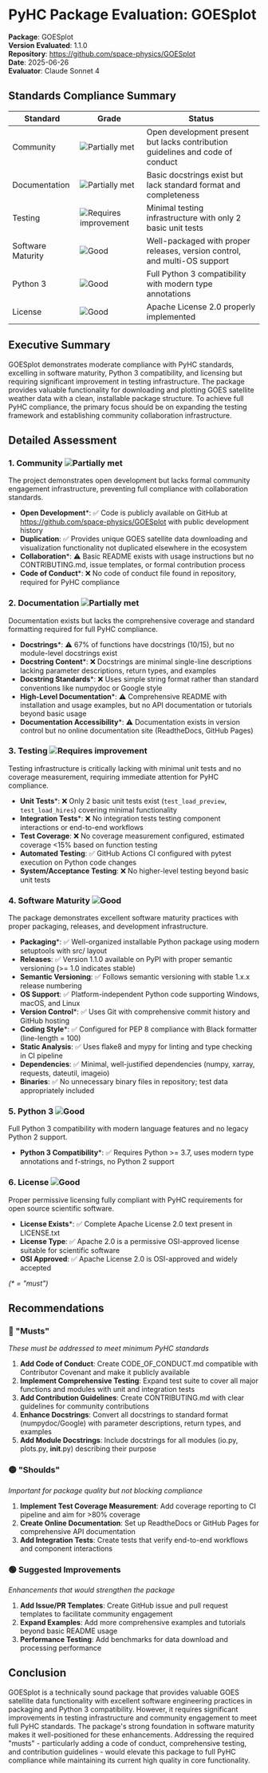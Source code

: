 # PyHC Package Evaluation: GOESplot

**Package**: GOESplot  
**Version Evaluated**: 1.1.0  
**Repository**: https://github.com/space-physics/GOESplot  
**Date**: 2025-06-26  
**Evaluator**: Claude Sonnet 4  

## Standards Compliance Summary

| Standard | Grade | Status |
|----------|-------|--------|
| Community | ![Partially met](https://img.shields.io/badge/Partially%20met-orange.svg) | Open development present but lacks contribution guidelines and code of conduct |
| Documentation | ![Partially met](https://img.shields.io/badge/Partially%20met-orange.svg) | Basic docstrings exist but lack standard format and completeness |
| Testing | ![Requires improvement](https://img.shields.io/badge/Requires%20improvement-red.svg) | Minimal testing infrastructure with only 2 basic unit tests |
| Software Maturity | ![Good](https://img.shields.io/badge/Good-brightgreen.svg) | Well-packaged with proper releases, version control, and multi-OS support |
| Python 3 | ![Good](https://img.shields.io/badge/Good-brightgreen.svg) | Full Python 3 compatibility with modern type annotations |
| License | ![Good](https://img.shields.io/badge/Good-brightgreen.svg) | Apache License 2.0 properly implemented |

## Executive Summary

GOESplot demonstrates moderate compliance with PyHC standards, excelling in software maturity, Python 3 compatibility, and licensing but requiring significant improvement in testing infrastructure. The package provides valuable functionality for downloading and plotting GOES satellite weather data with a clean, installable package structure. To achieve full PyHC compliance, the primary focus should be on expanding the testing framework and establishing community collaboration infrastructure.

## Detailed Assessment

### 1. Community ![Partially met](https://img.shields.io/badge/Partially%20met-orange.svg)

The project demonstrates open development but lacks formal community engagement infrastructure, preventing full compliance with collaboration standards.

- **Open Development**\*: ✅ Code is publicly available on GitHub at https://github.com/space-physics/GOESplot with public development history
- **Duplication**: ✅ Provides unique GOES satellite data downloading and visualization functionality not duplicated elsewhere in the ecosystem
- **Collaboration**\*: ⚠️ Basic README exists with usage instructions but no CONTRIBUTING.md, issue templates, or formal contribution process
- **Code of Conduct**\*: ❌ No code of conduct file found in repository, required for PyHC compliance

### 2. Documentation ![Partially met](https://img.shields.io/badge/Partially%20met-orange.svg)

Documentation exists but lacks the comprehensive coverage and standard formatting required for full PyHC compliance.

- **Docstrings**\*: ⚠️ 67% of functions have docstrings (10/15), but no module-level docstrings exist
- **Docstring Content**\*: ❌ Docstrings are minimal single-line descriptions lacking parameter descriptions, return types, and examples
- **Docstring Standards**\*: ❌ Uses simple string format rather than standard conventions like numpydoc or Google style
- **High-Level Documentation**\*: ⚠️ Comprehensive README with installation and usage examples, but no API documentation or tutorials beyond basic usage
- **Documentation Accessibility**\*: ⚠️ Documentation exists in version control but no online documentation site (ReadtheDocs, GitHub Pages)

### 3. Testing ![Requires improvement](https://img.shields.io/badge/Requires%20improvement-red.svg)

Testing infrastructure is critically lacking with minimal unit tests and no coverage measurement, requiring immediate attention for PyHC compliance.

- **Unit Tests**\*: ❌ Only 2 basic unit tests exist (`test_load_preview`, `test_load_hires`) covering minimal functionality
- **Integration Tests**\*: ❌ No integration tests testing component interactions or end-to-end workflows
- **Test Coverage**: ❌ No coverage measurement configured, estimated coverage <15% based on function testing
- **Automated Testing**: ✅ GitHub Actions CI configured with pytest execution on Python code changes
- **System/Acceptance Testing**: ❌ No higher-level testing beyond basic unit tests

### 4. Software Maturity ![Good](https://img.shields.io/badge/Good-brightgreen.svg)

The package demonstrates excellent software maturity practices with proper packaging, releases, and development infrastructure.

- **Packaging**\*: ✅ Well-organized installable Python package using modern setuptools with src/ layout
- **Releases**: ✅ Version 1.1.0 available on PyPI with proper semantic versioning (>= 1.0 indicates stable)
- **Semantic Versioning**: ✅ Follows semantic versioning with stable 1.x.x release numbering
- **OS Support**: ✅ Platform-independent Python code supporting Windows, macOS, and Linux
- **Version Control**\*: ✅ Uses Git with comprehensive commit history and GitHub hosting
- **Coding Style**\*: ✅ Configured for PEP 8 compliance with Black formatter (line-length = 100)
- **Static Analysis**: ✅ Uses flake8 and mypy for linting and type checking in CI pipeline
- **Dependencies**: ✅ Minimal, well-justified dependencies (numpy, xarray, requests, dateutil, imageio)
- **Binaries**: ✅ No unnecessary binary files in repository; test data appropriately included

### 5. Python 3 ![Good](https://img.shields.io/badge/Good-brightgreen.svg)

Full Python 3 compatibility with modern language features and no legacy Python 2 support.

- **Python 3 Compatibility**\*: ✅ Requires Python >= 3.7, uses modern type annotations and f-strings, no Python 2 support

### 6. License ![Good](https://img.shields.io/badge/Good-brightgreen.svg)

Proper permissive licensing fully compliant with PyHC requirements for open source scientific software.

- **License Exists**\*: ✅ Complete Apache License 2.0 text present in LICENSE.txt
- **License Type**: ✅ Apache 2.0 is a permissive OSI-approved license suitable for scientific software
- **OSI Approved**: ✅ Apache License 2.0 is OSI-approved and widely accepted

*(\* = "must")*

## Recommendations

### 🔴 "Musts"
*These must be addressed to meet minimum PyHC standards*

1. **Add Code of Conduct**: Create CODE_OF_CONDUCT.md compatible with Contributor Covenant and make it publicly available
2. **Implement Comprehensive Testing**: Expand test suite to cover all major functions and modules with unit and integration tests
3. **Add Contribution Guidelines**: Create CONTRIBUTING.md with clear guidelines for community contributions
4. **Enhance Docstrings**: Convert all docstrings to standard format (numpydoc/Google) with parameter descriptions, return types, and examples
5. **Add Module Docstrings**: Include docstrings for all modules (io.py, plots.py, __init__.py) describing their purpose

### 🟡 "Shoulds"
*Important for package quality but not blocking compliance*

1. **Implement Test Coverage Measurement**: Add coverage reporting to CI pipeline and aim for >80% coverage
2. **Create Online Documentation**: Set up ReadtheDocs or GitHub Pages for comprehensive API documentation
3. **Add Integration Tests**: Create tests that verify end-to-end workflows and component interactions

### 🟢 Suggested Improvements
*Enhancements that would strengthen the package*

1. **Add Issue/PR Templates**: Create GitHub issue and pull request templates to facilitate community engagement
2. **Expand Examples**: Add more comprehensive examples and tutorials beyond basic README usage
3. **Performance Testing**: Add benchmarks for data download and processing performance

## Conclusion

GOESplot is a technically sound package that provides valuable GOES satellite data functionality with excellent software engineering practices in packaging and Python 3 compatibility. However, it requires significant improvements in testing infrastructure and community engagement to meet full PyHC standards. The package's strong foundation in software maturity makes it well-positioned for these enhancements. Addressing the required "musts" - particularly adding a code of conduct, comprehensive testing, and contribution guidelines - would elevate this package to full PyHC compliance while maintaining its current high quality in core functionality.